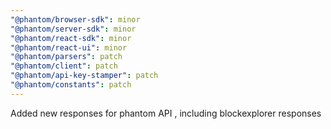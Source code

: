 ```yaml
---
"@phantom/browser-sdk": minor
"@phantom/server-sdk": minor
"@phantom/react-sdk": minor
"@phantom/react-ui": minor
"@phantom/parsers": patch
"@phantom/client": patch
"@phantom/api-key-stamper": patch
"@phantom/constants": patch
---
```


Added new responses for phantom API , including blockexplorer responses
